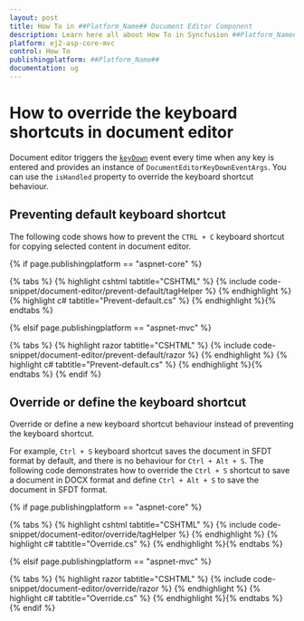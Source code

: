 ```yaml
---
layout: post
title: How To in ##Platform_Name## Document Editor Component
description: Learn here all about How To in Syncfusion ##Platform_Name## Document Editor component of Syncfusion Essential JS 2 and more.
platform: ej2-asp-core-mvc
control: How To
publishingplatform: ##Platform_Name##
documentation: ug
---
```



# How to override the keyboard shortcuts in document editor

Document editor triggers the [`keyDown`](https://help.syncfusion.com/cr/aspnetcore-js2/Syncfusion.EJ2.DocumentEditor.DocumentEditor.html#Syncfusion_EJ2_DocumentEditor_DocumentEditor_KeyDown) event every time when any key is entered and provides an instance of `DocumentEditorKeyDownEventArgs`. You can use the `isHandled` property to override the keyboard shortcut behaviour.

## Preventing default keyboard shortcut

The following code shows how to prevent the `CTRL + C` keyboard shortcut for copying selected content in document editor.

{% if page.publishingplatform == "aspnet-core" %}

{% tabs %}
{% highlight cshtml tabtitle="CSHTML" %}
{% include code-snippet/document-editor/prevent-default/tagHelper %}
{% endhighlight %}
{% highlight c# tabtitle="Prevent-default.cs" %}
{% endhighlight %}{% endtabs %}

{% elsif page.publishingplatform == "aspnet-mvc" %}

{% tabs %}
{% highlight razor tabtitle="CSHTML" %}
{% include code-snippet/document-editor/prevent-default/razor %}
{% endhighlight %}
{% highlight c# tabtitle="Prevent-default.cs" %}
{% endhighlight %}{% endtabs %}
{% endif %}



## Override or define the keyboard shortcut

Override or define a new keyboard shortcut behaviour instead of preventing the keyboard shortcut.

For example, `Ctrl + S` keyboard shortcut saves the document in SFDT format by default, and there is no behaviour for `Ctrl + Alt + S`. The following code demonstrates how to override the `Ctrl + S` shortcut to save a document in DOCX format and define `Ctrl + Alt + S` to save the document in SFDT format.

{% if page.publishingplatform == "aspnet-core" %}

{% tabs %}
{% highlight cshtml tabtitle="CSHTML" %}
{% include code-snippet/document-editor/override/tagHelper %}
{% endhighlight %}
{% highlight c# tabtitle="Override.cs" %}
{% endhighlight %}{% endtabs %}

{% elsif page.publishingplatform == "aspnet-mvc" %}

{% tabs %}
{% highlight razor tabtitle="CSHTML" %}
{% include code-snippet/document-editor/override/razor %}
{% endhighlight %}
{% highlight c# tabtitle="Override.cs" %}
{% endhighlight %}{% endtabs %}
{% endif %}

